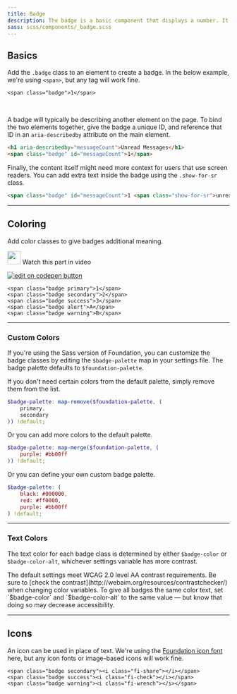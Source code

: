 ```yaml
---
title: Badge
description: The badge is a basic component that displays a number. It's useful for calling out a number of unread items.
sass: scss/components/_badge.scss
---
```


## Basics

Add the `.badge` class to an element to create a badge. In the below example, we're using `<span>`, but any tag will work fine.

```html_example
<span class="badge">1</span>
```

<br>

A badge will typically be describing another element on the page. To bind the two elements together, give the badge a unique ID, and reference that ID in an `aria-describedby` attribute on the main element.

```html
<h1 aria-describedby="messageCount">Unread Messages</h1>
<span class="badge" id="messageCount">1</span>
```

Finally, the content itself might need more context for users that use screen readers. You can add extra text inside the badge using the `.show-for-sr` class.

```html
<span class="badge" id="messageCount">1 <span class="show-for-sr">unread message</span></span>
```

---

## Coloring

Add color classes to give badges additional meaning.

<p>
  <a class="" data-open-video="0:39"><img src="https://www.elastic.co/static/images/svg/video-play-btn.svg" class="video-icon" height="30" width="30" alt=""> Watch this part in video</a>
</p>

<div class="docs-codepen-container">
  <a class="codepen-logo-link" href="https://codepen.io/IamManchanda/pen/MmXxWm?editors=1100" target="_blank"><img src="{{root}}assets/img/logos/codepen-button.svg" class="" height="" width="" alt="edit on codepen button"></a>
</div>

```html_example
<span class="badge primary">1</span>
<span class="badge secondary">2</span>
<span class="badge success">3</span>
<span class="badge alert">A</span>
<span class="badge warning">B</span>
```

---

### Custom Colors

If you're using the Sass version of Foundation, you can customize the badge classes by editing the `$badge-palette` map in your settings file. The badge palette defaults to `$foundation-palette`.

If you don't need certain colors from the default palette, simply remove them from the list.

```scss
$badge-palette: map-remove($foundation-palette, (
    primary,
    secondary
)) !default;
```  

Or you can add more colors to the default palette.

```scss
$badge-palette: map-merge($foundation-palette, (
    purple: #bb00ff
)) !default;
```

Or you can define your own custom badge palette.

```scss
$badge-palette: (
    black: #000000,
    red: #ff0000,
    purple: #bb00ff
) !default;
```

---

### Text Colors

The text color for each badge class is determined by either `$badge-color` or `$badge-color-alt`, whichever settings variable has more contrast.

<div class="primary callout">
  <p>The default settings meet WCAG 2.0 level AA contrast requirements. Be sure to [check the contrast](http://webaim.org/resources/contrastchecker/) when changing color variables. To give all badges the same color text, set `$badge-color` and `$badge-color-alt` to the same value &mdash; but know that doing so may decrease accessibility.</p>
</div>

---

## Icons

An icon can be used in place of text. We're using the [Foundation icon font](http://zurb.com/playground/foundation-icon-fonts-3) here, but any icon fonts or image-based icons will work fine.

```html_example
<span class="badge secondary"><i class="fi-share"></i></span>
<span class="badge success"><i class="fi-check"></i></span>
<span class="badge warning"><i class="fi-wrench"></i></span>
```
